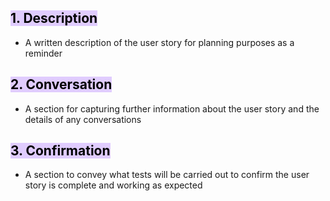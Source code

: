 
## <mark style="background: #D2B3FFA6;">1. Description</mark>

- A written description of the user story for planning purposes as a reminder

## <mark style="background: #D2B3FFA6;">2. Conversation</mark>

- A section for capturing further information about the user story and the details of any conversations


## <mark style="background: #D2B3FFA6;">3. Confirmation</mark>

- A section to convey what tests will be carried out to confirm the user story is complete and working as expected